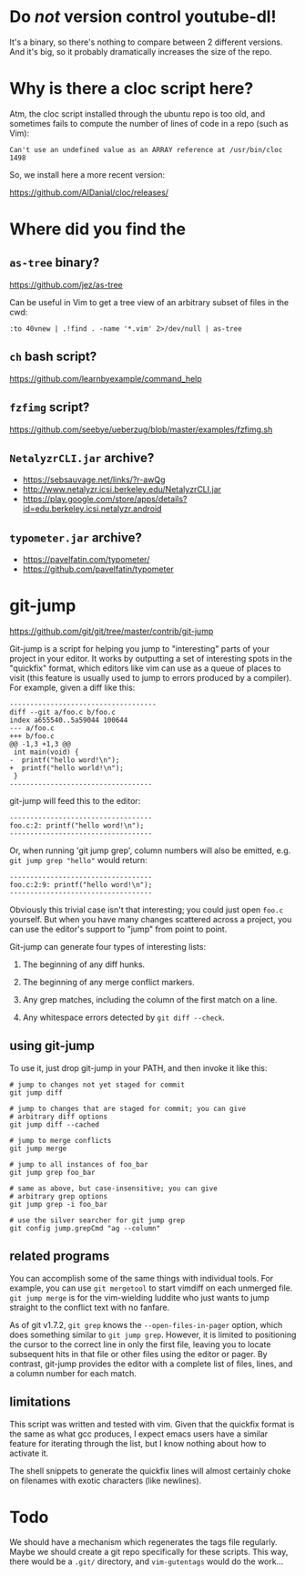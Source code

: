 # Do *not* version control youtube-dl!

It's a binary, so there's nothing to compare between 2 different versions.
And it's big, so it probably dramatically increases the size of the repo.

# Why is there a cloc script here?

Atm, the cloc script installed through the ubuntu repo is too old, and sometimes
fails to compute the number of lines of code in a repo (such as Vim):

    Can't use an undefined value as an ARRAY reference at /usr/bin/cloc 1498

So, we install here a more recent version:

<https://github.com/AlDanial/cloc/releases/>

##
# Where did you find the
## `as-tree` binary?

<https://github.com/jez/as-tree>

Can be useful in Vim to get a tree view of an arbitrary subset of files in the cwd:

    :to 40vnew | .!find . -name '*.vim' 2>/dev/null | as-tree

## `ch` bash script?

<https://github.com/learnbyexample/command_help>

## `fzfimg` script?

<https://github.com/seebye/ueberzug/blob/master/examples/fzfimg.sh>

## `NetalyzrCLI.jar` archive?

- <https://sebsauvage.net/links/?r-awQg>
- <http://www.netalyzr.icsi.berkeley.edu/NetalyzrCLI.jar>
- <https://play.google.com/store/apps/details?id=edu.berkeley.icsi.netalyzr.android>

## `typometer.jar` archive?

- <https://pavelfatin.com/typometer/>
- <https://github.com/pavelfatin/typometer>

##
# git-jump

<https://github.com/git/git/tree/master/contrib/git-jump>

Git-jump is a script for helping you jump to "interesting" parts of your project
in your editor.
It works  by outputting  a set  of interesting spots  in the  "quickfix" format,
which editors like  vim can use as a  queue of places to visit  (this feature is
usually used to jump to errors produced by a compiler).
For example, given a diff like this:

    ------------------------------------
    diff --git a/foo.c b/foo.c
    index a655540..5a59044 100644
    --- a/foo.c
    +++ b/foo.c
    @@ -1,3 +1,3 @@
     int main(void) {
    -  printf("hello word!\n");
    +  printf("hello world!\n");
     }
    -----------------------------------

git-jump will feed this to the editor:

    -----------------------------------
    foo.c:2: printf("hello word!\n");
    -----------------------------------

Or, when running 'git jump grep', column numbers will also be emitted,
e.g. `git jump grep "hello"` would return:

    -----------------------------------
    foo.c:2:9: printf("hello word!\n");
    -----------------------------------

Obviously this trivial case isn't that  interesting; you could just open `foo.c`
yourself.
But when  you have  many changes  scattered across  a project,  you can  use the
editor's support to "jump" from point to point.

Git-jump can generate four types of interesting lists:

  1. The beginning of any diff hunks.

  2. The beginning of any merge conflict markers.

  3. Any grep matches, including the column of the first match on a
     line.

  4. Any whitespace errors detected by `git diff --check`.

## using git-jump

To use it, just drop git-jump in your PATH, and then invoke it like this:

    # jump to changes not yet staged for commit
    git jump diff

    # jump to changes that are staged for commit; you can give
    # arbitrary diff options
    git jump diff --cached

    # jump to merge conflicts
    git jump merge

    # jump to all instances of foo_bar
    git jump grep foo_bar

    # same as above, but case-insensitive; you can give
    # arbitrary grep options
    git jump grep -i foo_bar

    # use the silver searcher for git jump grep
    git config jump.grepCmd "ag --column"

## related programs

You can accomplish some of the same things with individual tools.
For example, you can use `git mergetool` to start vimdiff on each unmerged file.
`git jump merge` is for the vim-wielding luddite who just wants to jump straight
to the conflict text with no fanfare.

As of  git v1.7.2,  `git grep` knows  the `--open-files-in-pager`  option, which
does something similar to `git jump grep`.
However, it is limited to positioning the cursor to the correct line in only the
first file, leaving  you to locate subsequent  hits in that file  or other files
using the editor or pager.
By contrast, git-jump provides the editor  with a complete list of files, lines,
and a column number for each match.

## limitations

This script was written and tested with vim.
Given that the quickfix format is the  same as what gcc produces, I expect emacs
users have a similar feature for iterating  through the list, but I know nothing
about how to activate it.

The shell snippets to generate the quickfix lines will almost certainly choke on
filenames with exotic characters (like newlines).

##
# Todo

We should have a mechanism which regenerates the tags file regularly.
Maybe we should create a git repo specifically for these scripts.
This way, there  would be a `.git/` directory, and  `vim-gutentags` would do the
work...

